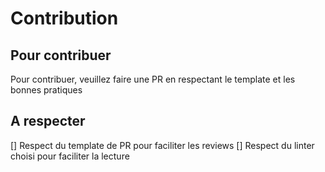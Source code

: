 # Contribution

## Pour contribuer

Pour contribuer, veuillez faire une PR en respectant le template et les bonnes pratiques

## A respecter 

[] Respect du template de PR pour faciliter les reviews
[] Respect du linter choisi pour faciliter la lecture